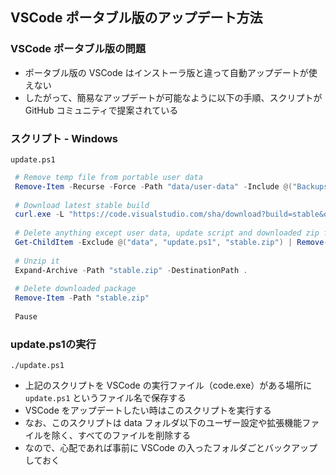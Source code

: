 ## VSCode ポータブル版のアップデート方法

### VSCode ポータブル版の問題

- ポータブル版の VSCode はインストーラ版と違って自動アップデートが使えない
- したがって、簡易なアップデートが可能なように以下の手順、スクリプトが GitHub コミュニティで提案されている

### スクリプト - Windows

`update.ps1`

``` powershell
 # Remove temp file from portable user data
 Remove-Item -Recurse -Force -Path "data/user-data" -Include @("Backups", "Cache", "CachedData", "GPUCache", "logs")
 
 # Download latest stable build
 curl.exe -L "https://code.visualstudio.com/sha/download?build=stable&os=win32-x64-archive" -o stable.zip
 
 # Delete anything except user data, update script and downloaded zip file
 Get-ChildItem -Exclude @("data", "update.ps1", "stable.zip") | Remove-Item -Recurse -Force
 
 # Unzip it
 Expand-Archive -Path "stable.zip" -DestinationPath .
 
 # Delete downloaded package
 Remove-Item -Path "stable.zip"
 
 Pause
```

### update.ps1の実行

``` console
./update.ps1
```

- 上記のスクリプトを VSCode の実行ファイル（code.exe）がある場所に `update.ps1` というファイル名で保存する
- VSCode をアップデートしたい時はこのスクリプトを実行する
- なお、このスクリプトは data フォルダ以下のユーザー設定や拡張機能ファイルを除く、すべてのファイルを削除する
- なので、心配であれば事前に VSCode の入ったフォルダごとバックアップしておく
